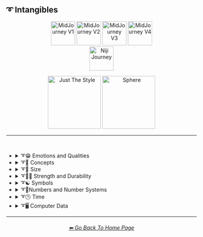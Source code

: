 <h2>➰ Intangibles</h2>

<div align="center">

[<img src="/Images/Repo_Parts/Buttons/Version_Buttons/button_version_V1_inactive.webp?raw=true" alt="MidJourney V1" height="64" />](/Pages/MJ_V1/Style_Pages/Sphere/Intangibles.md)
[<img src="/Images/Repo_Parts/Buttons/Version_Buttons/button_version_V2_inactive.webp?raw=true" alt="MidJourney V2" height="64" />](/Pages/MJ_V2/Style_Pages/Sphere/Intangibles.md)
[<img src="/Images/Repo_Parts/Buttons/Version_Buttons/button_version_V3_active.webp?raw=true" alt="MidJourney V3" height="64" />](/Pages/MJ_V3/Style_Pages/Sphere/Intangibles.md)
[<img src="/Images/Repo_Parts/Buttons/Version_Buttons/button_version_V4_inactive.webp?raw=true" alt="MidJourney V4" height="64" />](/Pages/MJ_V4/Style_Pages/Just_The_Style/Intangibles.md)
<br>
[<img src="/Images/Repo_Parts/Buttons/Version_Buttons/button_version_niji_inactive_full.webp?raw=true" alt="Niji Journey" height="64" />](/Pages/Niji_Journey/Style_Pages/Intangibles.md)

[<img src="/Images/Repo_Parts/Buttons/Image_Type_Buttons/button_just_the_style_inactive.webp?raw=true" alt="Just The Style" width="140.5" />](/Pages/MJ_V3/Style_Pages/Just_The_Style/Intangibles.md)
[<img src="/Images/Repo_Parts/Buttons/Image_Type_Buttons/button_sphere_active.webp?raw=true" alt="Sphere" width="140.5" />](/Pages/MJ_V3/Style_Pages/Sphere/Intangibles.md)

</div>

<hr>
<br>


- <details><summary>➰😁 Emotions and Qualities</summary><p><div align="center">

	| Happy | Happy Accidents | Joyful |
	| :-: | :-: | :-: |
	| <img src="/Images/MJ_V3/MidJourney_Styles_(sphere)/sphere_Happy.png?raw=true" width="256" /> | <img src="/Images/MJ_V3/MidJourney_Styles_(sphere)/sphere_Happy_Accidents.png?raw=true" width="256" /> | <img src="/Images/MJ_V3/MidJourney_Styles_(sphere)/Wave_12/sphere_Joyful.png?raw=true" width="256" /> |
	
	<br>

	| Excited | Euphoric | Love |
	| :-: | :-: | :-: |
	| <img src="/Images/MJ_V3/MidJourney_Styles_(sphere)/sphere_Excited.png?raw=true" width="256" /> | <img src="/Images/MJ_V3/MidJourney_Styles_(sphere)/Wave_9/sphere_Euphoric.png?raw=true" width="256" /> | <img src="/Images/MJ_V3/MidJourney_Styles_(sphere)/Wave_11/sphere_Love.png?raw=true" width="256" /> |

	<br>
	
	| Sad | Lonely | Depressing |
	| :-: | :-: | :-: |
	| <img src="/Images/MJ_V3/MidJourney_Styles_(sphere)/sphere_Sad.png?raw=true" width="256" /> | <img src="/Images/MJ_V3/MidJourney_Styles_(sphere)/sphere_Lonely.png?raw=true" width="256" /> | <img src="/Images/MJ_V3/MidJourney_Styles_(sphere)/Wave_9/sphere_Depressing.png?raw=true" width="256" /> |
	
	<br>

	| Cheerful | Surprise |
	| :-: | :-: |
	| <img src="/Images/MJ_V3/MidJourney_Styles_(sphere)/Wave_13/sphere_Cheerful.png?raw=true" width="256" /> | <img src="/Images/MJ_V3/MidJourney_Styles_(sphere)/Wave_12/sphere_Surprise.png?raw=true" width="256" /> |

	<br>

	| Emotion | Emotional |
	| :-: | :-: |
	| <img src="/Images/MJ_V3/MidJourney_Styles_(sphere)/Wave_13/sphere_Emotion.png?raw=true" width="256" /> | <img src="/Images/MJ_V3/MidJourney_Styles_(sphere)/Wave_12/sphere_Emotional.png?raw=true" width="256" /> |

	<br>
	
	| Intense |
	| :-: |
	| <img src="/Images/MJ_V3/MidJourney_Styles_(sphere)/Wave_14/sphere_Intense.png?raw=true" width="256" /> |

	<br>

	| Clever | Brilliant | Intelligent |
	| :-: | :-: | :-: |
	| <img src="/Images/MJ_V3/MidJourney_Styles_(sphere)/Wave_12/sphere_Clever.png?raw=true" width="256" /> | <img src="/Images/MJ_V3/MidJourney_Styles_(sphere)/Wave_13/sphere_Brilliant.png?raw=true" width="256" /> | <img src="/Images/MJ_V3/MidJourney_Styles_(sphere)/Wave_13/sphere_Intelligent.png?raw=true" width="256" /> |

	<br>

	| Whimsical |
	| :-: |
	| <img src="/Images/MJ_V3/MidJourney_Styles_(sphere)/Wave_12/sphere_Whimsical.png?raw=true" width="256" /> |

	<br>

	| Pleasing | Evocative |
	| :-: | :-: |
	| <img src="/Images/MJ_V3/MidJourney_Styles_(sphere)/Wave_13/sphere_Pleasing.png?raw=true" width="256" /> | <img src="/Images/MJ_V3/MidJourney_Styles_(sphere)/Wave_12/sphere_Evocative.png?raw=true" width="256" /> |

	<br>

	| Angry | Dangerous |
	| :-: | :-: |
	| <img src="/Images/MJ_V3/MidJourney_Styles_(sphere)/sphere_Angry.png?raw=true" width="256" /> | <img src="/Images/MJ_V3/MidJourney_Styles_(sphere)/Wave_11/sphere_Dangerous.png?raw=true" width="256" /> |
	
	<br>

	| Angelic | Good | Heavenly |
	| :-: | :-: | :-: |
	| <img src="/Images/MJ_V3/MidJourney_Styles_(sphere)/sphere_Angelic.png?raw=true" width="256" /> | <img src="/Images/MJ_V3/MidJourney_Styles_(sphere)/sphere_Good.png?raw=true" width="256" /> | <img src="/Images/MJ_V3/MidJourney_Styles_(sphere)/Wave_12/sphere_Heavenly.png?raw=true" width="256" /> |

	<br>

	| Evil | Diabolic | Demonic |
	| :-: | :-: | :-: |
	| <img src="/Images/MJ_V3/MidJourney_Styles_(sphere)/sphere_Evil.png?raw=true" width="256" /> | <img src="/Images/MJ_V3/MidJourney_Styles_(sphere)/Wave_11/sphere_Diabolic.png?raw=true" width="256" /> | <img src="/Images/MJ_V3/MidJourney_Styles_(sphere)/Wave_11/sphere_Demonic.png?raw=true" width="256" /> |

	<br>

	| Corrupt | Corrupted |
	| :-: | :-: |
	| <img src="/Images/MJ_V3/MidJourney_Styles_(sphere)/Wave_11/sphere_Corrupt.png?raw=true" width="256" /> | <img src="/Images/MJ_V3/MidJourney_Styles_(sphere)/Wave_11/sphere_Corrupted.png?raw=true" width="256" /> |

	<br>

	| God | Devil |
	| :-: | :-: |
	| <img src="/Images/MJ_V3/MidJourney_Styles_(sphere)/Wave_9/sphere_God.png?raw=true" width="256" /> | <img src="/Images/MJ_V3/MidJourney_Styles_(sphere)/Wave_9/sphere_Devil.png?raw=true" width="256" /> |

	<br>

	| Benevolent | Malevolent |
	| :-: | :-: |
	| <img src="/Images/MJ_V3/MidJourney_Styles_(sphere)/Wave_9/sphere_Benevolent.png?raw=true" width="256" /> | <img src="/Images/MJ_V3/MidJourney_Styles_(sphere)/Wave_9/sphere_Malevolent.png?raw=true" width="256" /> |

	<br>
	
	| Troubled | Cringey |
	| :-: | :-: |
	| <img src="/Images/MJ_V3/MidJourney_Styles_(sphere)/Wave_14/sphere_Troubled.png?raw=true" width="256" /> | <img src="/Images/MJ_V3/MidJourney_Styles_(sphere)/Wave_14/sphere_Cringey.png?raw=true" width="256" /> |

	<br>

	| Creepy | Horror | Frightened |
	| :-: | :-: | :-: |
	| <img src="/Images/MJ_V3/MidJourney_Styles_(sphere)/Wave_9/sphere_Creepy.png?raw=true" width="256" /> | <img src="/Images/MJ_V3/MidJourney_Styles_(sphere)/Wave_9/sphere_Horror.png?raw=true" width="256" /> | <img src="/Images/MJ_V3/MidJourney_Styles_(sphere)/Wave_12/sphere_Frightened.png?raw=true" width="256" /> |

	<br>
	
	| Soulful | Sublime | Ideal |
	| :-: | :-: | :-: |
	| <img src="/Images/MJ_V3/MidJourney_Styles_(sphere)/Wave_12/sphere_Soulful.png?raw=true" width="256" /> | <img src="/Images/MJ_V3/MidJourney_Styles_(sphere)/Wave_12/sphere_Sublime.png?raw=true" width="256" /> | <img src="/Images/MJ_V3/MidJourney_Styles_(sphere)/Wave_12/sphere_Ideal.png?raw=true" width="256" /> |

	<br>

	| Luscious | Consumable |
	| :-: | :-: |
	| <img src="/Images/MJ_V3/MidJourney_Styles_(sphere)/Wave_13/sphere_Luscious.png?raw=true" width="256" /> | <img src="/Images/MJ_V3/MidJourney_Styles_(sphere)/Wave_13/sphere_Consumable.png?raw=true" width="256" /> |

	<br>
	
	| Cute |
	| :-: |
	| <img src="/Images/MJ_V3/MidJourney_Styles_(sphere)/Wave_11/sphere_Cute.png?raw=true" width="256" /> |

	</div></p></details>


- <details><summary>➰🧠 Concepts</summary><p><div align="center">

	| Concept | Conceptual | Number |
	| :-: | :-: | :-: |
	| <img src="/Images/MJ_V3/MidJourney_Styles_(sphere)/Wave_13/sphere_Concept.png?raw=true" width="256" /> | <img src="/Images/MJ_V3/MidJourney_Styles_(sphere)/Wave_14/sphere_Conceptual.png?raw=true" width="256" /> | <img src="/Images/MJ_V3/MidJourney_Styles_(sphere)/Wave_13/sphere_Number.png?raw=true" width="256" /> |
	
	<br>

	| Infused | Refreshing | Essence |
	| :-: | :-: | :-: |
	| <img src="/Images/MJ_V3/MidJourney_Styles_(sphere)/sphere_Infused.png?raw=true" width="256" /> | <img src="/Images/MJ_V3/MidJourney_Styles_(sphere)/sphere_Refreshing.png?raw=true" width="256" /> | <img src="/Images/MJ_V3/MidJourney_Styles_(sphere)/sphere_Essence.png?raw=true" width="256" /> |
	
	<br>
	
	| Esoteric | Supersonic | Magnetic |
	| :-: | :-: | :-: |
	| <img src="/Images/MJ_V3/MidJourney_Styles_(sphere)/Wave_11/sphere_Esoteric.png?raw=true" width="256" /> | <img src="/Images/MJ_V3/MidJourney_Styles_(sphere)/sphere_Supersonic.png?raw=true" width="256" /> | <img src="/Images/MJ_V3/MidJourney_Styles_(sphere)/Wave_11/sphere_Magnetic.png?raw=true" width="256" /> |

	<br>

	| Significant | Insanity |
	| :-: | :-: |
	| <img src="/Images/MJ_V3/MidJourney_Styles_(sphere)/Wave_9/sphere_Significant.png?raw=true" width="256" /> | <img src="/Images/MJ_V3/MidJourney_Styles_(sphere)/Wave_11/sphere_Insanity.png?raw=true" width="256" /> |

	<br>

	| Darkened | Void |
	| :-: | :-: |
	| <img src="/Images/MJ_V3/MidJourney_Styles_(sphere)/Wave_11/sphere_Darkened.png?raw=true" width="256" /> | <img src="/Images/MJ_V3/MidJourney_Styles_(sphere)/Wave_12/sphere_Void.png?raw=true" width="256" /> |

	<br>
	
	| Thin | Thick | Solid |
	| :-: | :-: | :-: |
	| <img src="/Images/MJ_V3/MidJourney_Styles_(sphere)/sphere_Thin.png?raw=true" width="256" /> | <img src="/Images/MJ_V3/MidJourney_Styles_(sphere)/sphere_Thick.png?raw=true" width="256" /> | <img src="/Images/MJ_V3/MidJourney_Styles_(sphere)/Wave_13/sphere_Solid.png?raw=true" width="256" /> |

	<br>
		
	| Theme |
	| :-: |
	| <img src="/Images/MJ_V3/MidJourney_Styles_(sphere)/Wave_13/sphere_Theme.png?raw=true" width="256" /> |

	<br>

	| Neural | Bleak | Barren |
	| :-: | :-: | :-: |
	| <img src="/Images/MJ_V3/MidJourney_Styles_(sphere)/Wave_13/sphere_Neural.png?raw=true" width="256" /> | <img src="/Images/MJ_V3/MidJourney_Styles_(sphere)/Wave_13/sphere_Bleak.png?raw=true" width="256" /> | <img src="/Images/MJ_V3/MidJourney_Styles_(sphere)/Wave_13/sphere_Barren.png?raw=true" width="256" /> |

	<br>

	| Eerie | Vast |
	| :-: | :-: |
	| <img src="/Images/MJ_V3/MidJourney_Styles_(sphere)/Wave_10/sphere_Eerie.png?raw=true" width="256" /> | <img src="/Images/MJ_V3/MidJourney_Styles_(sphere)/Wave_10/sphere_Vast.png?raw=true" width="256" /> |

	<br>

	| Nothing | Something |
	| :-: | :-: |
	| <img src="/Images/MJ_V3/MidJourney_Styles_(sphere)/Wave_11/sphere_Nothing.png?raw=true" width="256" /> | <img src="/Images/MJ_V3/MidJourney_Styles_(sphere)/Wave_11/sphere_Something.png?raw=true" width="256" /> |
	
	<br>
	
	| Anything | Everything |
	| :-: | :-: |
	| <img src="/Images/MJ_V3/MidJourney_Styles_(sphere)/Wave_11/sphere_Anything.png?raw=true" width="256" /> | <img src="/Images/MJ_V3/MidJourney_Styles_(sphere)/Wave_11/sphere_Everything.png?raw=true" width="256" /> |

	<br>
	
	| Someone | Somebody |
	| :-: | :-: |
	| <img src="/Images/MJ_V3/MidJourney_Styles_(sphere)/Wave_12/sphere_Someone.png?raw=true" width="256" /> | <img src="/Images/MJ_V3/MidJourney_Styles_(sphere)/Wave_12/sphere_Somebody.png?raw=true" width="256" /> |
	
	<br>
	
	| No-one | Nobody |
	| :-: | :-: |
	| <img src="/Images/MJ_V3/MidJourney_Styles_(sphere)/Wave_12/sphere_No-one.png?raw=true" width="256" /> | <img src="/Images/MJ_V3/MidJourney_Styles_(sphere)/Wave_12/sphere_Nobody.png?raw=true" width="256" /> |
	
	<br>
	
	| Anyone | Anybody |
	| :-: | :-: |
	| <img src="/Images/MJ_V3/MidJourney_Styles_(sphere)/Wave_12/sphere_Anyone.png?raw=true" width="256" /> | <img src="/Images/MJ_V3/MidJourney_Styles_(sphere)/Wave_12/sphere_Anybody.png?raw=true" width="256" /> |

	<br>
	
	| Feng Shui | Perfectionism | OCD |
	| :-: | :-: | :-: |
	| <img src="/Images/MJ_V3/MidJourney_Styles_(sphere)/sphere_Feng_Shui.png?raw=true" width="256" /> | <img src="/Images/MJ_V3/MidJourney_Styles_(sphere)/sphere_Perfectionism.png?raw=true" width="256" /> | <img src="/Images/MJ_V3/MidJourney_Styles_(sphere)/sphere_OCD.png?raw=true" width="256" /> |
	
	<br>

	| Knolling | Organized | Sorted |
	| :-: | :-: | :-: |
	| <img src="/Images/MJ_V3/MidJourney_Styles_(sphere)/Wave_14/sphere_Knolling.png?raw=true" width="256" /> | <img src="/Images/MJ_V3/MidJourney_Styles_(sphere)/Wave_9/sphere_Organized.png?raw=true" width="256" /> | <img src="/Images/MJ_V3/MidJourney_Styles_(sphere)/Wave_9/sphere_Sorted.png?raw=true" width="256" /> |

	<br>

	| Neat | Tidy | Archive |
	| :-: | :-: | :-: |
	| <img src="/Images/MJ_V3/MidJourney_Styles_(sphere)/Wave_9/sphere_Neat.png?raw=true" width="256" /> | <img src="/Images/MJ_V3/MidJourney_Styles_(sphere)/Wave_9/sphere_Tidy.png?raw=true" width="256" /> | <img src="/Images/MJ_V3/MidJourney_Styles_(sphere)/Wave_12/sphere_Archive.png?raw=true" width="256" /> |

	<br>

	| Random | Technique |
	| :-: | :-: |
	| <img src="/Images/MJ_V3/MidJourney_Styles_(sphere)/sphere_Random.png?raw=true" width="256" /> | <img src="/Images/MJ_V3/MidJourney_Styles_(sphere)/Wave_13/sphere_Technique.png?raw=true" width="256" /> |

	<br>
	
	| Array | Flexible | Upside-Down |
	| :-: | :-: | :-: |
	| <img src="/Images/MJ_V3/MidJourney_Styles_(sphere)/sphere_Array.png?raw=true" width="256" /> | <img src="/Images/MJ_V3/MidJourney_Styles_(sphere)/sphere_Flexible.png?raw=true" width="256" /> | <img src="/Images/MJ_V3/MidJourney_Styles_(sphere)/sphere_Upside-Down.png?raw=true" width="256" /> |

	<br>
	
	| Chiral | Chirality | Ambidextrous |
	| :-: | :-: | :-: |
	| <img src="/Images/MJ_V3/MidJourney_Styles_(sphere)/Wave_14/sphere_Chiral.png?raw=true" width="256" /> | <img src="/Images/MJ_V3/MidJourney_Styles_(sphere)/Wave_14/sphere_Chirality.png?raw=true" width="256" /> | <img src="/Images/MJ_V3/MidJourney_Styles_(sphere)/Wave_14/sphere_Ambidextrous.png?raw=true" width="256" /> |
	
	<br>
	
	| Continuity |
	| :-: |
	| <img src="/Images/MJ_V3/MidJourney_Styles_(sphere)/Wave_14/sphere_Continuity.png?raw=true" width="256" /> |

	<br>
	
	| Kinetic |
	| :-: |
	| <img src="/Images/MJ_V3/MidJourney_Styles_(sphere)/Wave_14/sphere_Kinetic.png?raw=true" width="256" /> |

	<br>

	| Muted | Silence |
	| :-: | :-: |
	| <img src="/Images/MJ_V3/MidJourney_Styles_(sphere)/sphere_Muted.png?raw=true" width="256" /> | <img src="/Images/MJ_V3/MidJourney_Styles_(sphere)/Wave_12/sphere_Silence.png?raw=true" width="256" /> |

	<br>

	| Visual Perception | Visual Agnosia | Vertigo |
	| :-: | :-: | :-: |
	| <img src="/Images/MJ_V3/MidJourney_Styles_(sphere)/sphere_Visual_Perception.png?raw=true" width="256" /> | <img src="/Images/MJ_V3/MidJourney_Styles_(sphere)/sphere_Visual_Agnosia.png?raw=true" width="256" /> | <img src="/Images/MJ_V3/MidJourney_Styles_(sphere)/Wave_12/sphere_Vertigo.png?raw=true" width="256" /> |

	<br>

	| Ambiguous Image | Bayer Matrix |
	| :-: | :-: |
	| <img src="/Images/MJ_V3/MidJourney_Styles_(sphere)/sphere_Ambiguous_Image.png?raw=true" width="256" /> | <img src="/Images/MJ_V3/MidJourney_Styles_(sphere)/sphere_Bayer_Matrix.png?raw=true" width="256" /> |

	<br>

	| Beginning | End | Extended |
    | :-: | :-: | :-: |
    | <img src="/Images/MJ_V3/MidJourney_Styles_(sphere)/sphere_Beginning.png?raw=true" width="256" /> | <img src="/Images/MJ_V3/MidJourney_Styles_(sphere)/sphere_End.png?raw=true" width="256" /> | <img src="/Images/MJ_V3/MidJourney_Styles_(sphere)/Wave_13/sphere_Extended.png?raw=true" width="256" /> |

	<br>
	
	| Life | Death | Purgatory |
	| :-: | :-: | :-: |
	| <img src="/Images/MJ_V3/MidJourney_Styles_(sphere)/Wave_12/sphere_Life.png?raw=true" width="256" /> | <img src="/Images/MJ_V3/MidJourney_Styles_(sphere)/Wave_12/sphere_Death.png?raw=true" width="256" /> | <img src="/Images/MJ_V3/MidJourney_Styles_(sphere)/Wave_12/sphere_Purgatory.png?raw=true" width="256" /> |
	
	<br>
	
	| Mind | Ego | Egodeath |
	| :-: | :-: | :-: |
	| <img src="/Images/MJ_V3/MidJourney_Styles_(sphere)/Wave_12/sphere_Mind.png?raw=true" width="256" /> | <img src="/Images/MJ_V3/MidJourney_Styles_(sphere)/Wave_12/sphere_Ego.png?raw=true" width="256" /> | <img src="/Images/MJ_V3/MidJourney_Styles_(sphere)/Wave_12/sphere_Egodeath.png?raw=true" width="256" /> |

	<br>

	| Paradox | Cryptic |
	| :-: | :-: |
	|<img src="/Images/MJ_V3/MidJourney_Styles_(sphere)/sphere_Paradox.png?raw=true" width="256" /> | <img src="/Images/MJ_V3/MidJourney_Styles_(sphere)/Wave_14/sphere_Cryptic.png?raw=true" width="256" /> |

	<br>

	| Modified | Modification | Manipulation |
	| :-: | :-: | :-: |
	| <img src="/Images/MJ_V3/MidJourney_Styles_(sphere)/Wave_13/sphere_Modified.png?raw=true" width="256" /> | <img src="/Images/MJ_V3/MidJourney_Styles_(sphere)/Wave_13/sphere_Modification.png?raw=true" width="256" /> | <img src="/Images/MJ_V3/MidJourney_Styles_(sphere)/Wave_13/sphere_Manipulation.png?raw=true" width="256" /> |
	
	<br>
	
	| Miscellaneous | Experimental |
	| :-: | :-: |
	| <img src="/Images/MJ_V3/MidJourney_Styles_(sphere)/Wave_13/sphere_Miscellaneous.png?raw=true" width="256" /> | <img src="/Images/MJ_V3/MidJourney_Styles_(sphere)/Wave_13/sphere_Experimental.png?raw=true" width="256" /> |
	
	<br>
	
	| Aspect | Ratio | Aspect Ratio |
	| :-: | :-: | :-: |
	| <img src="/Images/MJ_V3/MidJourney_Styles_(sphere)/Wave_13/sphere_Aspect.png?raw=true" width="256" /> | <img src="/Images/MJ_V3/MidJourney_Styles_(sphere)/Wave_13/sphere_Ratio.png?raw=true" width="256" /> | <img src="/Images/MJ_V3/MidJourney_Styles_(sphere)/Wave_13/sphere_Aspect_Ratio.png?raw=true" width="256" /> |
	
	<br>

	| Physics | System | Prompt |
	| :-: | :-: | :-: |
	| <img src="/Images/MJ_V3/MidJourney_Styles_(sphere)/sphere_Physics.png?raw=true" width="256" /> | <img src="/Images/MJ_V3/MidJourney_Styles_(sphere)/Wave_13/sphere_System.png?raw=true" width="256" /> | <img src="/Images/MJ_V3/MidJourney_Styles_(sphere)/Wave_11/sphere_Prompt.png?raw=true" width="256" /> |

	<br>

	| Sinusoid | Summation |
	| :-: | :-: |
	| <img src="/Images/MJ_V3/MidJourney_Styles_(sphere)/sphere_Sinusoid.png?raw=true" width="256" /> | <img src="/Images/MJ_V3/MidJourney_Styles_(sphere)/sphere_Summation.png?raw=true" width="256" /> |

	<br>

	| Destructive | Abrasion |
	| :-: | :-: |
	| <img src="/Images/MJ_V3/MidJourney_Styles_(sphere)/sphere_Destructive.png?raw=true" width="256" /> | <img src="/Images/MJ_V3/MidJourney_Styles_(sphere)/sphere_Abrasion.png?raw=true" width="256" /> |

	<br>

	| Obstructed | Displace | Convergence |
	| :-: | :-: | :-: |
	| <img src="/Images/MJ_V3/MidJourney_Styles_(sphere)/sphere_Obstructed.png?raw=true" width="256" /> | <img src="/Images/MJ_V3/MidJourney_Styles_(sphere)/sphere_Displace.png?raw=true" width="256" /> | <img src="/Images/MJ_V3/MidJourney_Styles_(sphere)/sphere_Convergence.png?raw=true" width="256" /> |
	
	<br>

	| Resolution | Format |
	| :-: | :-: |
	| <img src="/Images/MJ_V3/MidJourney_Styles_(sphere)/Wave_13/sphere_Resolution.png?raw=true" width="256" /> | <img src="/Images/MJ_V3/MidJourney_Styles_(sphere)/Wave_13/sphere_Format.png?raw=true" width="256" /> |

	</div></p></details>


- <details><summary>➰🤏 Size</summary><p><div align="center">

	| Size | Bite-Sized | Scale |
	| :-: | :-: | :-: |
	| <img src="/Images/MJ_V3/MidJourney_Styles_(sphere)/Wave_13/sphere_Size.png?raw=true" width="256" /> | <img src="/Images/MJ_V3/MidJourney_Styles_(sphere)/Wave_13/sphere_Bite-Sized.png?raw=true" width="256" /> | <img src="/Images/MJ_V3/MidJourney_Styles_(sphere)/Wave_14/sphere_Scale.png?raw=true" width="256" /> |
	
	<br>
	
	| Nano | Micro | Tiny |
	| :-: | :-: | :-: |
	| <img src="/Images/MJ_V3/MidJourney_Styles_(sphere)/sphere_Nano.png?raw=true" width="256" /> | <img src="/Images/MJ_V3/MidJourney_Styles_(sphere)/sphere_Micro.png?raw=true" width="256" /> | <img src="/Images/MJ_V3/MidJourney_Styles_(sphere)/sphere_Tiny.png?raw=true" width="256" /> |
	
	<br>
	
	| Mini | Big | Large |
	| :-: | :-: | :-: |
	| <img src="/Images/MJ_V3/MidJourney_Styles_(sphere)/sphere_Mini.png?raw=true" width="256" /> | <img src="/Images/MJ_V3/MidJourney_Styles_(sphere)/sphere_Big.png?raw=true" width="256" /> | <img src="/Images/MJ_V3/MidJourney_Styles_(sphere)/sphere_Large.png?raw=true" width="256" /> |

	<br>
	
	| Huge | Massive | Massive Scale |
	| :-: | :-: | :-: |
	| <img src="/Images/MJ_V3/MidJourney_Styles_(sphere)/sphere_Huge.png?raw=true" width="256" /> | <img src="/Images/MJ_V3/MidJourney_Styles_(sphere)/sphere_Massive.png?raw=true" width="256" /> | <img src="/Images/MJ_V3/MidJourney_Styles_(sphere)/sphere_Massive_Scale.png?raw=true" width="256" /> |

	</div></p></details>


- <details><summary>➰🏋️‍♂️ Strength and Durability</summary><p><div align="center">

	| Weak | Strong | Durable |
	| :-: | :-: | :-: |
	| <img src="/Images/MJ_V3/MidJourney_Styles_(sphere)/sphere_Weak.png?raw=true" width="256" /> | <img src="/Images/MJ_V3/MidJourney_Styles_(sphere)/sphere_Strong.png?raw=true" width="256" /> | <img src="/Images/MJ_V3/MidJourney_Styles_(sphere)/Wave_14/sphere_Durable.png?raw=true" width="256" /> |

	<br>

	| Powerful |
	| :-: |
	| <img src="/Images/MJ_V3/MidJourney_Styles_(sphere)/sphere_Powerful.png?raw=true" width="256" /> |

	</div></p></details>


- <details><summary>➰☯ Symbols</summary><p>

  - <details><summary>➰♓ Zodiac Signs</summary><p><div align="center">

    | Capricornus | Aquarius | Pisces |
    | :-: | :-: | :-: |
    | <img src="/Images/MJ_V3/MidJourney_Styles_(sphere)/sphere_Capricornus.png?raw=true" width="256" /> | <img src="/Images/MJ_V3/MidJourney_Styles_(sphere)/sphere_Aquarius.png?raw=true" width="256" /> | <img src="/Images/MJ_V3/MidJourney_Styles_(sphere)/sphere_Pisces.png?raw=true" width="256" /> |

    <br>

    | Taurus | Gemini | Cancer |
    | :-: | :-: | :-: |
    | <img src="/Images/MJ_V3/MidJourney_Styles_(sphere)/sphere_Taurus.png?raw=true" width="256" /> | <img src="/Images/MJ_V3/MidJourney_Styles_(sphere)/sphere_Gemini.png?raw=true" width="256" /> | <img src="/Images/MJ_V3/MidJourney_Styles_(sphere)/sphere_Cancer.png?raw=true" width="256" /> |

    <br>

    | Leo | Virgo | Libra |
    | :-: | :-: | :-: |
    | <img src="/Images/MJ_V3/MidJourney_Styles_(sphere)/sphere_Leo.png?raw=true" width="256" /> | <img src="/Images/MJ_V3/MidJourney_Styles_(sphere)/sphere_Virgo.png?raw=true" width="256" /> | <img src="/Images/MJ_V3/MidJourney_Styles_(sphere)/sphere_Libra.png?raw=true" width="256" /> |

    <br>

    | Scorpio | Sagittarius |
    | :-: | :-: |
    | <img src="/Images/MJ_V3/MidJourney_Styles_(sphere)/sphere_Scorpio.png?raw=true" width="256" /> | <img src="/Images/MJ_V3/MidJourney_Styles_(sphere)/sphere_Sagittarius.png?raw=true" width="256" /> |

	</div></p></details>


  - <details><summary>➰🔣 Unicode Symbols</summary><p><div align="center">

	| ,<p><div align="center"><i><h6>Comma</a></h6></i></p> | &#x27;<p><div align="center"><i><h6>Apostrophe</a></h6></i></p> |
	| :-: | :-: |
	| <img src="/Images/MJ_V3/MidJourney_Styles_(sphere)/Unicode_Symbols/sphere_Comma.png?raw=true" width="256" /> | <img src="/Images/MJ_V3/MidJourney_Styles_(sphere)/Unicode_Symbols/sphere_Apostrophe.png?raw=true" width="256" /> |

	<br>

	| &#x22;<p><div align="center"><i><h6>Quotation Mark</a></h6></i></p> | „<p><div align="center"><i><h6>Double Low-9 Quotation Mark</a></h6></i></p> |
	| :-: | :-: |
	| <img src="/Images/MJ_V3/MidJourney_Styles_(sphere)/Unicode_Symbols/sphere_QuotationMark.png?raw=true" width="256" /> | <img src="/Images/MJ_V3/MidJourney_Styles_(sphere)/Unicode_Symbols/sphere_DoubleLow-9QuotationMark.png?raw=true" width="256" /> |

	<br>

	| .<p><div align="center"><i><h6>Period</a></h6></i></p> | …<p><div align="center"><i><h6>Ellipsis</a></h6></i></p> | `<p><div align="center"><i><h6>Backtick</a></h6></i></p> |
	| :-: | :-: | :-: |
	| <img src="/Images/MJ_V3/MidJourney_Styles_(sphere)/Unicode_Symbols/sphere_Period.png?raw=true" width="256" /> | <img src="/Images/MJ_V3/MidJourney_Styles_(sphere)/Unicode_Symbols/sphere_Ellipsis.png?raw=true" width="256" /> | <img src="/Images/MJ_V3/MidJourney_Styles_(sphere)/Unicode_Symbols/sphere_Backtick.png?raw=true" width="256" /> |

	<br>

	| ~<p><div align="center"><i><h6>Tilde</a></h6></i></p> | _<p><div align="center"><i><h6>Underscore</a></h6></i></p> | ¯<p><div align="center"><i><h6>Macron</a></h6></i></p> |
	| :-: | :-: | :-: |
	| <img src="/Images/MJ_V3/MidJourney_Styles_(sphere)/Unicode_Symbols/sphere_Tilde.png?raw=true" width="256" /> | <img src="/Images/MJ_V3/MidJourney_Styles_(sphere)/Unicode_Symbols/sphere_Underscore.png?raw=true" width="256" /> | <img src="/Images/MJ_V3/MidJourney_Styles_(sphere)/Unicode_Symbols/sphere_Macron.png?raw=true" width="256" /> |

	<br>

	| @<p><div align="center"><i><h6>At Sign</a></h6></i></p> | #<p><div align="center"><i><h6>Number Sign</a></h6></i></p> |
	| :-: | :-: |
	| <img src="/Images/MJ_V3/MidJourney_Styles_(sphere)/Unicode_Symbols/sphere_AtSign.png?raw=true" width="256" /> | <img src="/Images/MJ_V3/MidJourney_Styles_(sphere)/Unicode_Symbols/sphere_NumberSign.png?raw=true" width="256" /> |

	<br>

	| ^<p><div align="center"><i><h6>Caret</a></h6></i></p> | °<p><div align="center"><i><h6>Degrees</a></h6></i></p> | ¤<p><div align="center"><i><h6>Currency Sign</a></h6></i></p> |
	| :-: | :-: | :-: |
	| <img src="/Images/MJ_V3/MidJourney_Styles_(sphere)/Unicode_Symbols/sphere_Caret.png?raw=true" width="256" /> | <img src="/Images/MJ_V3/MidJourney_Styles_(sphere)/Unicode_Symbols/sphere_Degrees.png?raw=true" width="256" /> | <img src="/Images/MJ_V3/MidJourney_Styles_(sphere)/Unicode_Symbols/sphere_CurrencySign.png?raw=true" width="256" /> |

	<br>

	| $<p><div align="center"><i><h6>Dollar</a></h6></i></p> | ¢<p><div align="center"><i><h6>Cent</a></h6></i></p> | £<p><div align="center"><i><h6>Pound</a></h6></i></p> |
	| :-: | :-: | :-: |
	| <img src="/Images/MJ_V3/MidJourney_Styles_(sphere)/Unicode_Symbols/sphere_Dollar.png?raw=true" width="256" /> | <img src="/Images/MJ_V3/MidJourney_Styles_(sphere)/Unicode_Symbols/sphere_Cent.png?raw=true" width="256" /> | <img src="/Images/MJ_V3/MidJourney_Styles_(sphere)/Unicode_Symbols/sphere_Pound.png?raw=true" width="256" /> |

	<br>

	| €<p><div align="center"><i><h6>Euro</a></h6></i></p> | ¥<p><div align="center"><i><h6>Yen</a></h6></i></p> | ₩<p><div align="center"><i><h6>Won</a></h6></i></p> |
	| :-: | :-: | :-: |
	| <img src="/Images/MJ_V3/MidJourney_Styles_(sphere)/Unicode_Symbols/sphere_Euro.png?raw=true" width="256" /> | <img src="/Images/MJ_V3/MidJourney_Styles_(sphere)/Unicode_Symbols/sphere_Yen.png?raw=true" width="256" /> | <img src="/Images/MJ_V3/MidJourney_Styles_(sphere)/Unicode_Symbols/sphere_Won.png?raw=true" width="256" /> |

	<br>

	| %<p><div align="center"><i><h6>Percent</a></h6></i></p> | ‰<p><div align="center"><i><h6>Permile</a></h6></i></p> |
	| :-: | :-: |
	| <img src="/Images/MJ_V3/MidJourney_Styles_(sphere)/Unicode_Symbols/sphere_Percent.png?raw=true" width="256" /> | <img src="/Images/MJ_V3/MidJourney_Styles_(sphere)/Unicode_Symbols/sphere_Permile.png?raw=true" width="256" /> |

	<br>

	| &<p><div align="center"><i><h6>Ampersand</a></h6></i></p> | ⅋<p><div align="center"><i><h6>Turned Ampersand</a></h6></i></p> |
	| :-: | :-: |
	| <img src="/Images/MJ_V3/MidJourney_Styles_(sphere)/Unicode_Symbols/sphere_Ampersand.png?raw=true" width="256" /> | <img src="/Images/MJ_V3/MidJourney_Styles_(sphere)/Unicode_Symbols/sphere_TurnedAmpersand.png?raw=true" width="256" /> |

	<br>

	| ;<p><div align="center"><i><h6>Semicolon</a></h6></i></p> | :<p><div align="center"><i><h6>Colon</a></h6></i></p> | ⁝<p><div align="center"><i><h6>Isocolon</a></h6></i></p> |
	| :-: | :-: | :-: |
	| <img src="/Images/MJ_V3/MidJourney_Styles_(sphere)/Unicode_Symbols/sphere_Semicolon.png?raw=true" width="256" /> | <img src="/Images/MJ_V3/MidJourney_Styles_(sphere)/Unicode_Symbols/sphere_Colon.png?raw=true" width="256" /> | <img src="/Images/MJ_V3/MidJourney_Styles_(sphere)/Unicode_Symbols/sphere_Isocolon.png?raw=true" width="256" /> |

	<br>

	| &#x7C;<p><div align="center"><i><h6>Vertical Bar</a></h6></i></p> | ¦<p><div align="center"><i><h6>Broken Vertical Bar</a></h6></i></p> |
	| :-: | :-: |
	| <img src="/Images/MJ_V3/MidJourney_Styles_(sphere)/Unicode_Symbols/sphere_VerticalBar.png?raw=true" width="256" /> | <img src="/Images/MJ_V3/MidJourney_Styles_(sphere)/Unicode_Symbols/sphere_BrokenVerticalBar.png?raw=true" width="256" /> |

	<br>

	| /<p><div align="center"><i><h6>Slash</a></h6></i></p> | &#x5C;<p><div align="center"><i><h6>Backslash</a></h6></i></p> |
	| :-: | :-: |
	| <img src="/Images/MJ_V3/MidJourney_Styles_(sphere)/Unicode_Symbols/sphere_Slash.png?raw=true" width="256" /> | <img src="/Images/MJ_V3/MidJourney_Styles_(sphere)/Unicode_Symbols/sphere_Backslash.png?raw=true" width="256" /> |

	<br>

	| +<p><div align="center"><i><h6>Plus</a></h6></i></p> | -<p><div align="center"><i><h6>Hyphen</a></h6></i></p> | ±<p><div align="center"><i><h6>Plus-Minus Sign</a></h6></i></p> |
	| :-: | :-: | :-: |
	| <img src="/Images/MJ_V3/MidJourney_Styles_(sphere)/Unicode_Symbols/sphere_Plus.png?raw=true" width="256" /> | <img src="/Images/MJ_V3/MidJourney_Styles_(sphere)/Unicode_Symbols/sphere_Hyphen.png?raw=true" width="256" /> | <img src="/Images/MJ_V3/MidJourney_Styles_(sphere)/Unicode_Symbols/sphere_Plus-MinusSign.png?raw=true" width="256" /> |

	<br>

	| ×<p><div align="center"><i><h6>Multiply</a></h6></i></p> | ÷<p><div align="center"><i><h6>Divide</a></h6></i></p> | =<p><div align="center"><i><h6>Equals</a></h6></i></p> |
	| :-: | :-: | :-: |
	| <img src="/Images/MJ_V3/MidJourney_Styles_(sphere)/Unicode_Symbols/sphere_Multiply.png?raw=true" width="256" /> | <img src="/Images/MJ_V3/MidJourney_Styles_(sphere)/Unicode_Symbols/sphere_Divide.png?raw=true" width="256" /> | <img src="/Images/MJ_V3/MidJourney_Styles_(sphere)/Unicode_Symbols/sphere_Equals.png?raw=true" width="256" /> |

	<br>

	| <<p><div align="center"><i><h6>Less Than</a></h6></i></p> | ><p><div align="center"><i><h6>Greater Than</a></h6></i></p> |
	| :-: | :-: |
	| <img src="/Images/MJ_V3/MidJourney_Styles_(sphere)/Unicode_Symbols/sphere_LessThan.png?raw=true" width="256" /> | <img src="/Images/MJ_V3/MidJourney_Styles_(sphere)/Unicode_Symbols/sphere_GreaterThan.png?raw=true" width="256" /> |

	<br>

	| !<p><div align="center"><i><h6>Exclimation Mark</a></h6></i></p> | ¡<p><div align="center"><i><h6>Inverted Exclimation Mark</a></h6></i></p> |
	| :-: | :-: |
	| <img src="/Images/MJ_V3/MidJourney_Styles_(sphere)/Unicode_Symbols/sphere_ExclimationMark.png?raw=true" width="256" /> | <img src="/Images/MJ_V3/MidJourney_Styles_(sphere)/Unicode_Symbols/sphere_InvertedExclimationMark.png?raw=true" width="256" /> |

	<br>

	| ?<p><div align="center"><i><h6>Question Mark</a></h6></i></p> | ¿<p><div align="center"><i><h6>Inverted Question Mark</a></h6></i></p> | ‽<p><div align="center"><i><h6>Interrobang</a></h6></i></p> |
	| :-: | :-: | :-: |
	| <img src="/Images/MJ_V3/MidJourney_Styles_(sphere)/Unicode_Symbols/sphere_QuestionMark.png?raw=true" width="256" /> | <img src="/Images/MJ_V3/MidJourney_Styles_(sphere)/Unicode_Symbols/sphere_InvertedQuestionMark.png?raw=true" width="256" /> | <img src="/Images/MJ_V3/MidJourney_Styles_(sphere)/Unicode_Symbols/sphere_Interrobang.png?raw=true" width="256" /> |

	<br>

	| *<p><div align="center"><i><h6>Asterisk</a></h6></i></p> | ⁂<p><div align="center"><i><h6>Asterism</a></h6></i></p> |
	| :-: | :-: |
	| <img src="/Images/MJ_V3/MidJourney_Styles_(sphere)/Unicode_Symbols/sphere_Asterisk.png?raw=true" width="256" /> | <img src="/Images/MJ_V3/MidJourney_Styles_(sphere)/Unicode_Symbols/sphere_Asterism.png?raw=true" width="256" /> |

	<br>

	| •<p><div align="center"><i><h6>Bullet</a></h6></i></p> | ‣<p><div align="center"><i><h6>Triangular Bullet</a></h6></i></p> |
	| :-: | :-: |
	| <img src="/Images/MJ_V3/MidJourney_Styles_(sphere)/Unicode_Symbols/sphere_Bullet.png?raw=true" width="256" /> | <img src="/Images/MJ_V3/MidJourney_Styles_(sphere)/Unicode_Symbols/sphere_TriangularBullet.png?raw=true" width="256" /> |

	<br>

	| ○<p><div align="center"><i><h6>White Circle</a></h6></i></p> | ●<p><div align="center"><i><h6>Black Circle</a></h6></i></p> |
	| :-: | :-: |
	| <img src="/Images/MJ_V3/MidJourney_Styles_(sphere)/Unicode_Symbols/sphere_WhiteCircle.png?raw=true" width="256" /> | <img src="/Images/MJ_V3/MidJourney_Styles_(sphere)/Unicode_Symbols/sphere_BlackCircle.png?raw=true" width="256" /> |

	<br>

	| □<p><div align="center"><i><h6>White Square</a></h6></i></p> | ■<p><div align="center"><i><h6>Black Square</a></h6></i></p> | ▪︎<p><div align="center"><i><h6>Small Black Square</a></h6></i></p> |
	| :-: | :-: | :-: |
	| <img src="/Images/MJ_V3/MidJourney_Styles_(sphere)/Unicode_Symbols/sphere_WhiteSquare.png?raw=true" width="256" /> | <img src="/Images/MJ_V3/MidJourney_Styles_(sphere)/Unicode_Symbols/sphere_BlackSquare.png?raw=true" width="256" /> | <img src="/Images/MJ_V3/MidJourney_Styles_(sphere)/Unicode_Symbols/sphere_SmallBlackSquare.png?raw=true" width="256" /> |

	<br>

	| ☆<p><div align="center"><i><h6>Star</a></h6></i></p> | ◇<p><div align="center"><i><h6>Diamond</a></h6></i></p> |
	| :-: | :-: |
	| <img src="/Images/MJ_V3/MidJourney_Styles_(sphere)/Unicode_Symbols/sphere_Star.png?raw=true" width="256" /> | <img src="/Images/MJ_V3/MidJourney_Styles_(sphere)/Unicode_Symbols/sphere_Diamond.png?raw=true" width="256" /> |

	<br>

	| ♤<p><div align="center"><i><h6>Spade</a></h6></i></p> | ♡<p><div align="center"><i><h6>Heart</a></h6></i></p> | ♧<p><div align="center"><i><h6>Club</a></h6></i></p> |
	| :-: | :-: | :-: |
	| <img src="/Images/MJ_V3/MidJourney_Styles_(sphere)/Unicode_Symbols/sphere_Spade.png?raw=true" width="256" /> | <img src="/Images/MJ_V3/MidJourney_Styles_(sphere)/Unicode_Symbols/sphere_Heart.png?raw=true" width="256" /> | <img src="/Images/MJ_V3/MidJourney_Styles_(sphere)/Unicode_Symbols/sphere_Club.png?raw=true" width="256" /> |

	<br>

	| †<p><div align="center"><i><h6>Dagger</a></h6></i></p> | ‡<p><div align="center"><i><h6>Double Dagger</a></h6></i></p> |
	| :-: | :-: |
	| <img src="/Images/MJ_V3/MidJourney_Styles_(sphere)/Unicode_Symbols/sphere_Dagger.png?raw=true" width="256" /> | <img src="/Images/MJ_V3/MidJourney_Styles_(sphere)/Unicode_Symbols/sphere_DoubleDagger.png?raw=true" width="256" /> |

	<br>

	| (<p><div align="center"><i><h6>Left Parenthesis</a></h6></i></p> | )<p><div align="center"><i><h6>Right Parenthesis</a></h6></i></p> |
	| :-: | :-: |
	| <img src="/Images/MJ_V3/MidJourney_Styles_(sphere)/Unicode_Symbols/sphere_LeftParenthesis.png?raw=true" width="256" /> | <img src="/Images/MJ_V3/MidJourney_Styles_(sphere)/Unicode_Symbols/sphere_RightParenthesis.png?raw=true" width="256" /> |

	<br>

	| [<p><div align="center"><i><h6>Left Square Bracket</a></h6></i></p> | ]<p><div align="center"><i><h6>Right Square Bracket</a></h6></i></p> |
	| :-: | :-: |
	| <img src="/Images/MJ_V3/MidJourney_Styles_(sphere)/Unicode_Symbols/sphere_LeftSquareBracket.png?raw=true" width="256" /> | <img src="/Images/MJ_V3/MidJourney_Styles_(sphere)/Unicode_Symbols/sphere_RightSquareBracket.png?raw=true" width="256" /> |

	<br>

	| {<p><div align="center"><i><h6>Left Curly Bracket</a></h6></i></p> | }<p><div align="center"><i><h6>Right Curly Bracket</a></h6></i></p> |
	| :-: | :-: |
	| <img src="/Images/MJ_V3/MidJourney_Styles_(sphere)/Unicode_Symbols/sphere_LeftCurlyBracket.png?raw=true" width="256" /> | <img src="/Images/MJ_V3/MidJourney_Styles_(sphere)/Unicode_Symbols/sphere_RightCurlyBracket.png?raw=true" width="256" /> |

	<br>

	| 《<p><div align="center"><i><h6>Left Guillemet</a></h6></i></p> | 》<p><div align="center"><i><h6>Right Guillemet</a></h6></i></p> |
	| :-: | :-: |
	| <img src="/Images/MJ_V3/MidJourney_Styles_(sphere)/Unicode_Symbols/sphere_LeftGuillemet.png?raw=true" width="256" /> | <img src="/Images/MJ_V3/MidJourney_Styles_(sphere)/Unicode_Symbols/sphere_RightGuillemet.png?raw=true" width="256" /> |

	<br>

	| ‹<p><div align="center"><i><h6>Single Left-Pointing Angle Quotation Mark</a></h6></i></p> | ›<p><div align="center"><i><h6>Single Right-Pointing Angle Quotation Mark</a></h6></i></p> |
	| :-: | :-: |
	| <img src="/Images/MJ_V3/MidJourney_Styles_(sphere)/Unicode_Symbols/sphere_SingleLeft-PointingAngleQuotationMark.png?raw=true" width="256" /> | <img src="/Images/MJ_V3/MidJourney_Styles_(sphere)/Unicode_Symbols/sphere_SingleRight-PointingAngleQuotationMark.png?raw=true" width="256" /> |

	<br>

	| «<p><div align="center"><i><h6>Double Left-Pointing Angle Quotation Mark</a></h6></i></p> | »<p><div align="center"><i><h6>Double Right-Pointing Angle Quotation Mark</a></h6></i></p> |
	| :-: | :-: |
	| <img src="/Images/MJ_V3/MidJourney_Styles_(sphere)/Unicode_Symbols/sphere_DoubleLeft-PointingAngleQuotationMark.png?raw=true" width="256" /> | <img src="/Images/MJ_V3/MidJourney_Styles_(sphere)/Unicode_Symbols/sphere_DoubleRight-PointingAngleQuotationMark.png?raw=true" width="256" /> |

	<br>

	| ™<p><div align="center"><i><h6>Trademark</a></h6></i></p> | ©<p><div align="center"><i><h6>Copyright</a></h6></i></p> | ®<p><div align="center"><i><h6>Registered Trademark</a></h6></i></p> |
	| :-: | :-: | :-: |
	| <img src="/Images/MJ_V3/MidJourney_Styles_(sphere)/Unicode_Symbols/sphere_Trademark.png?raw=true" width="256" /> | <img src="/Images/MJ_V3/MidJourney_Styles_(sphere)/Unicode_Symbols/sphere_Copyright.png?raw=true" width="256" /> | <img src="/Images/MJ_V3/MidJourney_Styles_(sphere)/Unicode_Symbols/sphere_RegisteredTrademark.png?raw=true" width="256" /> |

	<br>

	| §<p><div align="center"><i><h6>Section Sign</a></h6></i></p> | ¶<p><div align="center"><i><h6>Paragraph</a></h6></i></p> | ⁋<p><div align="center"><i><h6>Pilcrow</a></h6></i></p> |
	| :-: | :-: | :-: |
	| <img src="/Images/MJ_V3/MidJourney_Styles_(sphere)/Unicode_Symbols/sphere_SectionSign.png?raw=true" width="256" /> | <img src="/Images/MJ_V3/MidJourney_Styles_(sphere)/Unicode_Symbols/sphere_Paragraph.png?raw=true" width="256" /> | <img src="/Images/MJ_V3/MidJourney_Styles_(sphere)/Unicode_Symbols/sphere_Pilcrow.png?raw=true" width="256" /> |

	<br>

	| ⁁<p><div align="center"><i><h6>Caret Insertion Point</a></h6></i></p> | ƒ<p><div align="center"><i><h6>LatinF</a></h6></i></p> |
	| :-: | :-: |
	| <img src="/Images/MJ_V3/MidJourney_Styles_(sphere)/Unicode_Symbols/sphere_CaretInsertionPoint.png?raw=true" width="256" /> | <img src="/Images/MJ_V3/MidJourney_Styles_(sphere)/Unicode_Symbols/sphere_LatinF.png?raw=true" width="256" /> |

	<br>

	| ←<p><div align="center"><i><h6>Left Arrow</a></h6></i></p> | →<p><div align="center"><i><h6>Right Arrow</a></h6></i></p> |
	| :-: | :-: |
	| <img src="/Images/MJ_V3/MidJourney_Styles_(sphere)/Unicode_Symbols/sphere_LeftArrow.png?raw=true" width="256" /> | <img src="/Images/MJ_V3/MidJourney_Styles_(sphere)/Unicode_Symbols/sphere_RightArrow.png?raw=true" width="256" /> |

	<br>

	| ↑<p><div align="center"><i><h6>Up Arrow</a></h6></i></p> | ↓<p><div align="center"><i><h6>Down Arrow</a></h6></i></p> |
	| :-: | :-: |
	| <img src="/Images/MJ_V3/MidJourney_Styles_(sphere)/Unicode_Symbols/sphere_UpArrow.png?raw=true" width="256" /> | <img src="/Images/MJ_V3/MidJourney_Styles_(sphere)/Unicode_Symbols/sphere_DownArrow.png?raw=true" width="256" /> |

	<br>

	| ⁚<p><div align="center"><i><h6>Two Dots</a></h6></i></p> | ⁖<p><div align="center"><i><h6>Three Dots</a></h6></i></p> | ⁙<p><div align="center"><i><h6>Five Dots</a></h6></i></p> |
	| :-: | :-: | :-: |
	| <img src="/Images/MJ_V3/MidJourney_Styles_(sphere)/Unicode_Symbols/sphere_TwoDots.png?raw=true" width="256" /> | <img src="/Images/MJ_V3/MidJourney_Styles_(sphere)/Unicode_Symbols/sphere_ThreeDots.png?raw=true" width="256" /> | <img src="/Images/MJ_V3/MidJourney_Styles_(sphere)/Unicode_Symbols/sphere_FiveDots.png?raw=true" width="256" /> |

	<br>

	| ⁘<p><div align="center"><i><h6>Four Dots</a></h6></i></p> | ⁛<p><div align="center"><i><h6>Four Dots</a></h6></i></p> | ⁞<p><div align="center"><i><h6>Vertical Four Dots</a></h6></i></p> |
	| :-: | :-: | :-: |
	| <img src="/Images/MJ_V3/MidJourney_Styles_(sphere)/Unicode_Symbols/sphere_FourDots.png?raw=true" width="256" /> | <img src="/Images/MJ_V3/MidJourney_Styles_(sphere)/Unicode_Symbols/sphere_SpacedFourDots.png?raw=true" width="256" /> | <img src="/Images/MJ_V3/MidJourney_Styles_(sphere)/Unicode_Symbols/sphere_VerticalFourDots.png?raw=true" width="256" /> |

	</div></p></details>


  - <details><summary>☯ Other Symbols</summary><p><div align="center">

	| Symbol | Symbols |
	| :-: | :-: |
	| <img src="/Images/MJ_V3/MidJourney_Styles_(sphere)/Wave_13/sphere_Symbol.png?raw=true" width="256" /> | <img src="/Images/MJ_V3/MidJourney_Styles_(sphere)/Wave_13/sphere_Symbols.png?raw=true" width="256" /> |

	<br>

	| Zodiac | Zodiac Sign |
	| :-: | :-: |
	| <img src="/Images/MJ_V3/MidJourney_Styles_(sphere)/Wave_13/sphere_Zodiac.png?raw=true" width="256" /> | <img src="/Images/MJ_V3/MidJourney_Styles_(sphere)/Wave_13/sphere_Zodiac_Sign.png?raw=true" width="256" /> |

	<br>

	| Yin Yang | Clef |
	| :-: | :-: |
	| <img src="/Images/MJ_V3/MidJourney_Styles_(sphere)/sphere_Yin_Yang.png?raw=true" width="256" /> | <img src="/Images/MJ_V3/MidJourney_Styles_(sphere)/Wave_11/sphere_Clef.png?raw=true" width="256" /> |

	<br>
	
	| Sigil | Ouroboros |
	| :-: | :-: |
	| <img src="/Images/MJ_V3/MidJourney_Styles_(sphere)/Wave_11/sphere_Sigil.png?raw=true" width="256" /> | <img src="/Images/MJ_V3/MidJourney_Styles_(sphere)/Wave_11/sphere_Ouroboros.png?raw=true" width="256" /> |

	</div></p></details>

  </p></details>


- <details><summary>➰🔢Numbers and Number Systems</summary><p>

  - <details><summary>➰🔢 Numbers</summary><p><div align="center">

	| Hundred | Thousand |
	| :-: | :-: |
	| <img src="/Images/MJ_V3/MidJourney_Styles_(sphere)/Wave_9/sphere_Hundred.png?raw=true" width="256" /> | <img src="/Images/MJ_V3/MidJourney_Styles_(sphere)/Wave_9/sphere_Thousand.png?raw=true" width="256" /> |

	<br>

	| Million | Billion | Trillion |
	| :-: | :-: | :-: |
	| <img src="/Images/MJ_V3/MidJourney_Styles_(sphere)/Wave_9/sphere_Million.png?raw=true" width="256" /> | <img src="/Images/MJ_V3/MidJourney_Styles_(sphere)/Wave_9/sphere_Billion.png?raw=true" width="256" /> | <img src="/Images/MJ_V3/MidJourney_Styles_(sphere)/Wave_9/sphere_Trillion.png?raw=true" width="256" /> |

	<br>
	
	| Quadrillion |
	| :-: |
	| <img src="/Images/MJ_V3/MidJourney_Styles_(sphere)/Wave_12/sphere_Quadrillion.png?raw=true" width="256" /> |

	</div></p></details>


  - <details><summary>➰🔢 Number Systems</summary><p><div align="center">

	| Unary | Binary | Ternary |
	| :-: | :-: | :-: |
	| <img src="/Images/MJ_V3/MidJourney_Styles_(sphere)/sphere_Unary.png?raw=true" width="256" /> | <img src="/Images/MJ_V3/MidJourney_Styles_(sphere)/sphere_Binary.png?raw=true" width="256" /> | <img src="/Images/MJ_V3/MidJourney_Styles_(sphere)/sphere_Ternary.png?raw=true" width="256" /> |
	
	<br>
	
	| Quaternary | Quinary | Senary |
	| :-: | :-: | :-: |
	| <img src="/Images/MJ_V3/MidJourney_Styles_(sphere)/sphere_Quaternary.png?raw=true" width="256" /> | <img src="/Images/MJ_V3/MidJourney_Styles_(sphere)/sphere_Quinary.png?raw=true" width="256" /> | <img src="/Images/MJ_V3/MidJourney_Styles_(sphere)/sphere_Senary.png?raw=true" width="256" /> |
	
	<br>
	
	| Septenary | Octal | Nonary |
	| :-: | :-: | :-: |
	| <img src="/Images/MJ_V3/MidJourney_Styles_(sphere)/sphere_Septenary.png?raw=true" width="256" /> | <img src="/Images/MJ_V3/MidJourney_Styles_(sphere)/sphere_Octal.png?raw=true" width="256" /> | <img src="/Images/MJ_V3/MidJourney_Styles_(sphere)/sphere_Nonary.png?raw=true" width="256" /> |
	
	<br>
	
	| Decimal | Hexadecimal |
	| :-: | :-: |
	| <img src="/Images/MJ_V3/MidJourney_Styles_(sphere)/sphere_Decimal.png?raw=true" width="256" /> | <img src="/Images/MJ_V3/MidJourney_Styles_(sphere)/sphere_Hexadecimal.png?raw=true" width="256" /> |

	</div></p></details>


  - <details><summary>➰🔢 Tuples</summary><p><div align="center">

	| Single | Double | Triple |
	| :-: | :-: | :-: |
	| <img src="/Images/MJ_V3/MidJourney_Styles_(sphere)/Wave_14/sphere_Single.png?raw=true" width="256" /> | <img src="/Images/MJ_V3/MidJourney_Styles_(sphere)/Wave_14/sphere_Double.png?raw=true" width="256" /> | <img src="/Images/MJ_V3/MidJourney_Styles_(sphere)/Wave_14/sphere_Triple.png?raw=true" width="256" /> |
	
	<br>
	
	| Quadruple | Quintuple |
	| :-: | :-: |
	| <img src="/Images/MJ_V3/MidJourney_Styles_(sphere)/Wave_14/sphere_Quadruple.png?raw=true" width="256" /> | <img src="/Images/MJ_V3/MidJourney_Styles_(sphere)/Wave_14/sphere_Quintuple.png?raw=true" width="256" /> |

	</div></p></details>

  </p></details>


- <details><summary>➰🕒 Time</summary><p><div align="center">

    | Early | Late |
	| :-: | :-: |
	| <img src="/Images/MJ_V3/MidJourney_Styles_(sphere)/Wave_12/sphere_Early.png?raw=true" width="256" /> | <img src="/Images/MJ_V3/MidJourney_Styles_(sphere)/Wave_12/sphere_Late.png?raw=true" width="256" /> |
	
	<br>
	
	| Past | Future |
	| :-: | :-: |
	| <img src="/Images/MJ_V3/MidJourney_Styles_(sphere)/Wave_12/sphere_Past.png?raw=true" width="256" /> | <img src="/Images/MJ_V3/MidJourney_Styles_(sphere)/Wave_12/sphere_Future.png?raw=true" width="256" /> |
	
	<br>
	
	| Time | Present-Time | Current-Time |
	| :-: | :-: | :-: |
	| <img src="/Images/MJ_V3/MidJourney_Styles_(sphere)/Wave_13/sphere_Time.png?raw=true" width="256" /> | <img src="/Images/MJ_V3/MidJourney_Styles_(sphere)/Wave_12/sphere_Present-Time.png?raw=true" width="256" /> | <img src="/Images/MJ_V3/MidJourney_Styles_(sphere)/Wave_12/sphere_Current-Time.png?raw=true" width="256" /> |
	
	<br>
	
	| Second | Minute | Hour |
	| :-: | :-: | :-: |
	| <img src="/Images/MJ_V3/MidJourney_Styles_(sphere)/Wave_12/sphere_Second.png?raw=true" width="256" /> | <img src="/Images/MJ_V3/MidJourney_Styles_(sphere)/Wave_12/sphere_Minute.png?raw=true" width="256" /> | <img src="/Images/MJ_V3/MidJourney_Styles_(sphere)/Wave_12/sphere_Hour.png?raw=true" width="256" /> |
	
	<br>
	
	| Week | Month | Year |
	| :-: | :-: | :-: |
	| <img src="/Images/MJ_V3/MidJourney_Styles_(sphere)/Wave_12/sphere_Week.png?raw=true" width="256" /> | <img src="/Images/MJ_V3/MidJourney_Styles_(sphere)/Wave_12/sphere_Month.png?raw=true" width="256" /> | <img src="/Images/MJ_V3/MidJourney_Styles_(sphere)/Wave_12/sphere_Year.png?raw=true" width="256" /> |
	
	<br>
	
	| Decade | Millennia |
	| :-: | :-: |
	| <img src="/Images/MJ_V3/MidJourney_Styles_(sphere)/Wave_12/sphere_Decade.png?raw=true" width="256" /> | <img src="/Images/MJ_V3/MidJourney_Styles_(sphere)/Wave_12/sphere_Millennia.png?raw=true" width="256" /> |
	
	<br>
	
	| Epoch | Aeon |
	| :-: | :-: |
	| <img src="/Images/MJ_V3/MidJourney_Styles_(sphere)/Wave_12/sphere_Epoch.png?raw=true" width="256" /> | <img src="/Images/MJ_V3/MidJourney_Styles_(sphere)/Wave_12/sphere_Aeon.png?raw=true" width="256" /> |

	</div></p></details>


- <details><summary>➰🖥 Computer Data</summary><p><div align="center">

    | Bit | Byte |
	| :-: | :-: |
	| <img src="/Images/MJ_V3/MidJourney_Styles_(sphere)/Wave_12/sphere_Bit.png?raw=true" width="256" /> | <img src="/Images/MJ_V3/MidJourney_Styles_(sphere)/Wave_12/sphere_Byte.png?raw=true" width="256" /> |
	
	<br>
	
	| Kilobyte | Megabyte |
	| :-: | :-: |
	| <img src="/Images/MJ_V3/MidJourney_Styles_(sphere)/Wave_12/sphere_Kilobyte.png?raw=true" width="256" /> | <img src="/Images/MJ_V3/MidJourney_Styles_(sphere)/Wave_12/sphere_Megabyte.png?raw=true" width="256" /> |
	
	<br>
	
	| Gigabyte | Terabyte |
	| :-: | :-: |
	| <img src="/Images/MJ_V3/MidJourney_Styles_(sphere)/Wave_12/sphere_Gigabyte.png?raw=true" width="256" /> | <img src="/Images/MJ_V3/MidJourney_Styles_(sphere)/Wave_12/sphere_Terabyte.png?raw=true" width="256" /> |
	
	<br>
	
	| Petabyte | Exabyte |
	| :-: | :-: |
	| <img src="/Images/MJ_V3/MidJourney_Styles_(sphere)/Wave_12/sphere_Petabyte.png?raw=true" width="256" /> | <img src="/Images/MJ_V3/MidJourney_Styles_(sphere)/Wave_12/sphere_Exabyte.png?raw=true" width="256" /> |
	
	<br>
	
	| Zettabyte | Yottabyte |
	| :-: | :-: |
	| <img src="/Images/MJ_V3/MidJourney_Styles_(sphere)/Wave_12/sphere_Zettabyte.png?raw=true" width="256" /> | <img src="/Images/MJ_V3/MidJourney_Styles_(sphere)/Wave_12/sphere_Yottabyte.png?raw=true" width="256" /> |

	</div></p></details>



<hr><!--------------->
<div align="center">
<h6><a href="https://github.com/willwulfken/MidJourney-Styles-and-Keywords-Reference/blob/main/README.md">⬅ Go Back To Home Page</a></h6>
</div>
